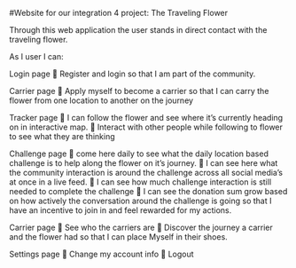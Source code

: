 #Website for our integration 4 project: The Traveling Flower

Through this web application the user stands in direct contact with the traveling flower.

As I user I can:

Login page
	Register and login so that I am part of the community.

Carrier page
	Apply myself to become a carrier so that I can carry the flower from one location to another on the journey

Tracker page
	I can follow the flower and see where it’s currently heading on in interactive map.
	Interact with other people while following to flower to see what they are thinking


Challenge page
	come here daily to see what the daily location based challenge is to help along the flower on it’s journey.
	I can see here what the community interaction is around the challenge across all social media’s at once in a live feed.
	I can see how much challenge interaction is still needed to complete the challenge
	I can see the donation sum grow based on how actively the conversation around the challenge is going so that I have an incentive to join in and feel rewarded for my actions.


Carrier page
	See who the carriers are
	Discover the journey a carrier and the flower had so that I can place
Myself in their shoes.


Settings page
	Change my account info
	Logout



